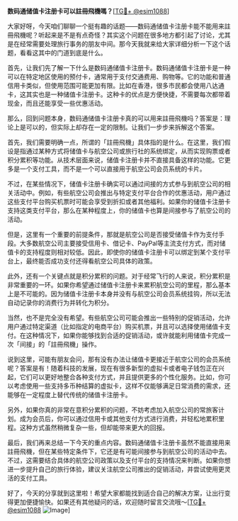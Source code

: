 **数码通储值卡注册卡可以註冊飛機嗎？**[[TG💪+ @esim1088](https://t.me/s/esim1088)]

大家好呀，今天咱们聊聊一个挺有趣的话题——数码通储值卡注册卡能不能用来註冊飛機呢？听起来是不是有点奇怪？其实这个问题在很多地方都引起了讨论，尤其是在经常需要处理旅行事务的朋友中间。那今天我就来给大家详细分析一下这个话题，看看这其中的门道到底是什么。

首先，让我们先了解一下什么是数码通储值卡注册卡。数码通储值卡注册卡是一种可以在特定地区使用的预付卡，通常用于支付交通费用、购物等。它的功能和普通信用卡类似，但使用范围可能更加有限。比如在香港，很多市民都会使用八达通卡，这其实也是一种储值卡注册卡。这种卡的优点是方便快捷，不需要每次都带着现金，而且还能享受一些优惠活动。

那么，回到问题本身，数码通储值卡注册卡真的可以用来註冊飛機吗？答案是：理论上是可以的，但实际上却存在一定的限制。让我们一步步来拆解这个答案。

首先，我们需要明确一点，所谓的「註冊飛機」具体指的是什么。在这里，我们假设是指通过某种方式将储值卡与航空公司或旅行社的系统绑定，从而实现购票或者积分累积等功能。从技术层面来说，储值卡注册卡并不直接具备这样的功能。它更多是一个支付工具，而不是一个可以直接用于航空公司会员系统的卡片。

不过，在某些情况下，储值卡注册卡确实可以通过间接的方式参与到航空公司的相关活动中。例如，有些航空公司会推出与特定支付平台合作的优惠活动，用户通过这些支付平台购买机票时可能会享受到折扣或者其他福利。如果你的储值卡注册卡支持这类支付平台，那么在某种程度上，你的储值卡也算是间接参与了航空公司的活动。

但是，这里有一个重要的前提条件，那就是航空公司是否接受储值卡作为支付手段。大多数航空公司主要接受信用卡、借记卡、PayPal等主流支付方式，而对储值卡的支持程度则相对较低。因此，即使你的储值卡注册卡可以绑定到某个支付平台上，最终能否成功支付还得看航空公司具体的政策。

此外，还有一个关键点就是积分累积的问题。对于经常飞行的人来说，积分累积是非常重要的一环。如果你希望通过储值卡注册卡来累积航空公司的里程，那么基本上是不可能的。因为储值卡注册卡本身并没有与航空公司会员系统挂钩，所以无法自动记录你的消费行为并转化为积分。

当然，也不是完全没有希望。有些航空公司可能会推出一些特别的促销活动，允许用户通过特定渠道（比如指定的电商平台）购买机票，并且可以选择使用储值卡支付。在这种情况下，如果你能够找到合适的促销活动，或许就能利用储值卡完成一次「间接」的「註冊飛機」操作。

说到这里，可能有朋友会问，那有没有办法让储值卡更接近于航空公司的会员系统呢？答案是有！随着科技的发展，现在有很多新型的虚拟卡或者电子钱包正在兴起，它们可以更好地整合各种支付方式，并且提供更多的个性化服务。比如，你可以考虑使用一些支持多币种结算的虚拟卡，这样不仅能够满足日常消费的需求，还能够在一定程度上替代传统的储值卡注册卡。

另外，如果你真的非常在意积分累积的问题，不妨考虑加入航空公司的常旅客计划。成为会员后，你可以通过信用卡或其他支付方式进行消费，并轻松地累积里程。这种方式虽然稍微复杂一些，但却能带来更大的回报。

最后，我们再来总结一下今天的重点内容。数码通储值卡注册卡虽然不能直接用来註冊飛機，但在某些特定条件下，它还是有可能间接参与到航空公司的活动中去。不过，这需要结合具体的航空公司政策以及支付平台的支持情况来判断。如果你想进一步提升自己的旅行体验，建议关注航空公司推出的促销活动，并尝试使用更灵活的支付工具。

好了，今天的分享就到这里啦！希望大家都能找到适合自己的解决方案，让出行变得更加便捷愉快。如果还有其他疑问的话，欢迎随时留言交流哦～[[TG💪+ @esim1088](https://t.me/s/esim1088) ![Image](https://i.postimg.cc/4NQfJmqS/Snipaste-2025-05-13-00-14-12.png)]